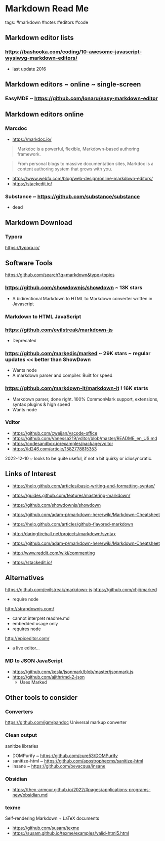 # Markdown Read Me

tags: #markdown #notes #editors #code



## Markdown editor lists

### https://bashooka.com/coding/10-awesome-javascript-wysiwyg-markdown-editors/

* last update 2016

## Markdown editors ~ online ~ single-screen


### EasyMDE ~ https://github.com/Ionaru/easy-markdown-editor




## Markdown editors online

### Marcdoc

* https://markdoc.io/

> Markdoc is a powerful, flexible, Markdown-based authoring framework.

> From personal blogs to massive documentation sites, Markdoc is a content authoring system that grows with you.

* https://www.webfx.com/blog/web-design/online-markdown-editors/
* https://stackedit.io/


### Substance ~ https://github.com/substance/substance

* dead

## Markdown Download

### Typora

https://typora.io/


## Software Tools

https://github.com/search?q=markdown&type=topics

### https://github.com/showdownjs/showdown ~ 13K stars

* A bidirectional Markdown to HTML to Markdown converter written in Javascript


### Markdown to HTML JavaScript

### https://github.com/evilstreak/markdown-js

* Deprecated

### https://github.com/markedjs/marked ~ 29K stars ~ regular updates << better than ShowDown

* Wants node
* A markdown parser and compiler. Built for speed.

### https://github.com/markdown-it/markdown-it ! 16K starts

* Markdown parser, done right. 100% CommonMark support, extensions, syntax plugins & high speed
* Wants node


### Vditor

* https://github.com/cweijan/vscode-office
* https://github.com/Vanessa219/vditor/blob/master/README_en_US.md
* https://codesandbox.io/examples/package/vditor
* https://ld246.com/article/1582778815353

2022-12-10 ~ looks to be quite useful, if not a bit quirky or idiosyncratic.


## Links of Interest

* https://help.github.com/articles/basic-writing-and-formatting-syntax/
* https://guides.github.com/features/mastering-markdown/
* https://github.com/showdownjs/showdown
* https://github.com/adam-p/markdown-here/wiki/Markdown-Cheatsheet
* https://help.github.com/articles/github-flavored-markdown
* http://daringfireball.net/projects/markdown/syntax
* https://github.com/adam-p/markdown-here/wiki/Markdown-Cheatsheet
* http://www.reddit.com/wiki/commenting

* https://stackedit.io/

## Alternatives

<https://github.com/evilstreak/markdown-js>
<https://github.com/chjj/marked>

* require node

<http://strapdownjs.com/>

* cannot interpret readme.md
* embedded usage only
* requires node

<http://epiceditor.com/>

* a live editor...

### MD to JSON JavaScript

* https://github.com/kesla/jsonmark/blob/master/jsonmark.js
* https://github.com/ajithr/md-2-json
  * Uses Marked

## Other tools to consider

### Converters

https://github.com/jgm/pandoc
Universal markup converter

### Clean output

sanitize libraries

* DOMPurify ~ https://github.com/cure53/DOMPurify
* sanitize-html ~ https://github.com/apostrophecms/sanitize-html
* insane ~ https://github.com/bevacqua/insane

### Obsidian

* https://theo-armour.github.io/2022/#pages/applications-programs-new/obsidian.md

### texme

Self-rendering Markdown + LaTeX documents

* https://github.com/susam/texme
* https://susam.github.io/texme/examples/valid-html5.html
